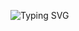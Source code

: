![Typing SVG](https://readme-typing-svg.demolab.com?lines=Authenticating🌐..;Authentication+Complete!;++I'm+a+✨Full+stack+Engineer+based+in;Kampala🗲;I+do🗲🗲:;ML+OPS~;Backend;~Frontend~;Dev+OPS;+Let's+work+together!&center=true&width=500&height=60&duration=5500&color=00FF00&background=000000)



 








